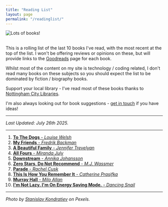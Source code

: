```yaml
---
title: "Reading List"
layout: page
permalink: "/readinglist/"
---
```

<div class="container">
    <div class="row">
        <div class="col-md-12">
            <img src="{{site.baseurl}}/assets/images/readinglistbanner.jpg" class="img-fluid" alt="Lots of books!">
        </div>
    </div>
    <div class="row">
        <div class="col-md-12">
            <br/>
            <p>This is a rolling list of the last 10 books I've read, with the most recent at the top of the list.  I won't be offering reviews or opinions on these, but will provide links to the <a href="https://www.goodreads.com/" target="_blank">Goodreads</a> page for each book.</p>
            <p>Whilst most of the content on my site is technology / coding related, I don't read many books on these subjects so you should expect the list to be dominated by fiction / biography books.</p>
            <p>Support your local library - I've read most of these books thanks to <a href="https://www.nottinghamcitylibraries.co.uk/" target="_blank">Nottingham City Libraries</a>.</p>
            <p>I'm also always looking out for book suggestions - <a href="/contact">get in touch</a> if you have ideas!</p>
            <hr/>
            <p><i>Last Updated: July 26th 2025.</i></p>
            <hr/>
            <ol>
                <li><a href="https://www.goodreads.com/en/book/show/181386271-to-the-dogs" target="_blank"><b>To The Dogs</b> - <i>Louise Welsh</i></a></li> 
                <li><a href="https://www.goodreads.com/book/show/217163697-my-friends" target="_blank"><b>My Friends</b> - <i>Fredrik Backman</i></a></li> 
                <li><a href="https://www.goodreads.com/book/show/219520685-a-beautiful-family" target="_blank"><b>A Beautiful Family</b> - <i>Jennifer Trevelyan</i></a></li> 
                <li><a href="https://www.goodreads.com/book/show/197798168-all-fours" target="_blank"><b>All Fours</b> - <i>Miranda July</i></a></li> 
                <li><a href="https://www.goodreads.com/en/book/show/206998235-downstream" target="_blank"><b>Downstream</b> - <i>Annika Johansson</i></a></li>  
                <li><a href="https://www.goodreads.com/book/show/200174139-zero-stars-do-not-recommend" target="_blank"><b>Zero Stars, Do Not Recommend</b> - <i>M.J. Wassmer</i></a></li>   
                <li><a href="https://www.goodreads.com/book/show/195790675-parade" target="_blank"><b>Parade</b> - <i>Rachel Cusk</i></a></li>   
                <li><a href="https://www.goodreads.com/book/show/202065852-this-is-how-you-remember-it" target="_blank"><b>This Is How You Remember It</b> - <i>Catherine Prasifka</i></a></li>   
                <li><a href="https://www.goodreads.com/book/show/226389056-murray-hall" target="_blank"><b>Murray Hall</b> - <i>Milo Allan</i></a></li>  
                <li><a href="https://www.goodreads.com/book/show/63837558-i-m-not-lazy-i-m-on-energy-saving-mode" target="_blank"><b>I'm Not Lazy. I'm On Energy Saving Mode.</b> - <i>Dancing Snail</i></a></li>  
            </ol>
            <hr/>
            <p><i>Photo by <a href="https://www.pexels.com/photo/books-on-wooden-shelves-inside-library-2908984/" target="_blank">Stanislav Kondratiev</a> on Pexels.</i></p>
         </div>
   </div>
</div>
